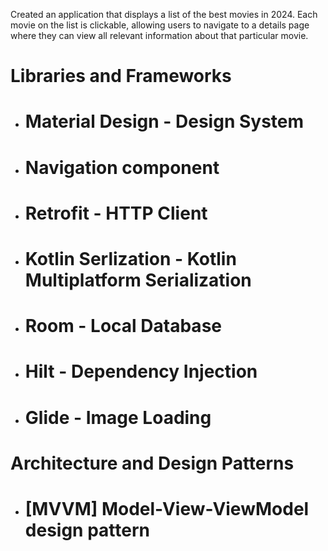Created an application that displays a list of the best movies in 2024. Each movie on the list is clickable, allowing users to navigate to a details page where they can view all relevant information about that particular movie.

# Libraries and Frameworks
- # Material Design - Design System
- # Navigation component
* # Retrofit - HTTP Client
+ # Kotlin Serlization - Kotlin Multiplatform Serialization
- # Room - Local Database
- # Hilt - Dependency Injection
- # Glide - Image Loading

# Architecture and Design Patterns
+ # [MVVM] Model-View-ViewModel design pattern
